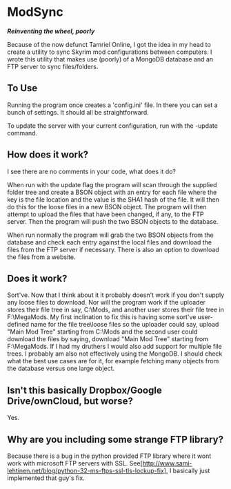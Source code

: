 # ModSync
***Reinventing the wheel, poorly***

Because of the now defunct Tamriel Online, I got the idea in my head to create a utility to sync Skyrim mod configurations between computers. I wrote this utility that makes use (poorly) of a MongoDB database and an FTP server to sync files/folders.

## To Use

Running the program once creates a 'config.ini' file. In there you can set a bunch of settings. It should all be straightforward.

To update the server with your current configuration, run with the -update command.

## How does it work?
I see there are no comments in your code, what does it do?

When run with the update flag the program will scan through the supplied folder tree and create a BSON object with an entry for each file where the key is the file location and the value is the SHA1 hash of the file. It will then do this for the loose files in a new BSON object. The program will then attempt to upload the files that have been changed, if any, to the FTP server. Then the program will push the two BSON objects to the database.

When run normally the program will grab the two BSON objects from the database and check each entry against the local files and download the files from the FTP server if necessary. There is also an option to download the files from a website.

## Does it work?
Sort've. Now that I think about it it probably doesn't work if you don't supply any loose files to download. Nor will the program work if the uploader stores their file tree in say, C:\Mods, and another user stores their file tree in F:\MegaMods. My first inclination to fix this is having some sort've user-defined name for the file tree\loose files so the uploader could say, upload "Main Mod Tree" starting from C:\Mods and the second user could download the files by saying, download "Main Mod Tree" starting from F:\MegaMods. If I had my druthers I would also add support for multiple file trees. I probably am also not effectively using the MongoDB. I should check what the best use cases are for it, for example fetching many objects from the database versus one large object.

## Isn't this basically Dropbox/Google Drive/ownCloud, but worse?
Yes.

## Why are you including some strange FTP library?
Because there is a bug in the python provided FTP library where it wont work with microsoft FTP servers with SSL. See[http://www.sami-lehtinen.net/blog/python-32-ms-ftps-ssl-tls-lockup-fix], I basically just implemented that guy's fix.